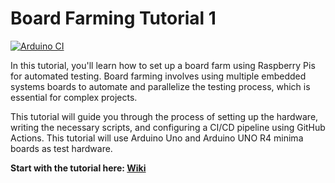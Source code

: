# Board Farming Tutorial 1

[![Arduino CI](https://github.com/bitcrushtesting/board_farm_tutorial_1/actions/workflows/ci.yml/badge.svg)](https://github.com/bitcrushtesting/board_farm_tutorial_1/actions/workflows/ci.yml)

In this tutorial, you'll learn how to set up a board farm using Raspberry Pis for automated testing. Board farming involves using multiple embedded systems boards to automate and parallelize the testing process, which is essential for complex projects. 

This tutorial will guide you through the process of setting up the hardware, writing the necessary scripts, and configuring a CI/CD pipeline using GitHub Actions. This tutorial will use Arduino Uno and Arduino UNO R4 minima boards as test hardware.

**Start with the tutorial here: [Wiki](https://github.com/bitcrushtesting/board_farm_tutorial_1/wiki)**
